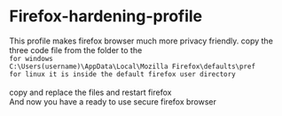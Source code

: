 # Firefox-hardening-profile
This profile makes firefox browser much more privacy friendly. 
copy the three code file from the folder to the <br>
<code>for windows C:\Users\(username)\AppData\Local\Mozilla Firefox\defaults\pref </code> <br>
<code>for linux it is inside the default firefox user directory </code><br>
copy and replace the files and restart firefox<br> And now you have a ready to use secure firefox browser
